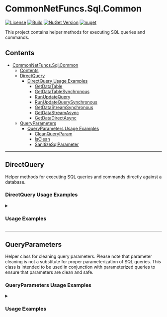 # CommonNetFuncs.Sql.Common

[![License](https://img.shields.io/github/license/NickScarpitti/common-net-funcs.svg)](http://opensource.org/licenses/MIT)
[![Build](https://github.com/NickScarpitti/common-net-funcs/actions/workflows/dotnet.yml/badge.svg)](https://github.com/NickScarpitti/common-net-funcs/actions/workflows/dotnet.yml)
[![NuGet Version](https://img.shields.io/nuget/v/CommonNetFuncs.Sql.Common)](https://www.nuget.org/packages/CommonNetFuncs.Sql.Common/)
[![nuget](https://img.shields.io/nuget/dt/CommonNetFuncs.Sql.Common)](https://www.nuget.org/packages/CommonNetFuncs.Sql.Common/)

This project contains helper methods for executing SQL queries and commands.

## Contents

- [CommonNetFuncs.Sql.Common](#commonnetfuncssqlcommon)
  - [Contents](#contents)
  - [DirectQuery](#directquery)
    - [DirectQuery Usage Examples](#directquery-usage-examples)
      - [GetDataTable](#getdatatable)
      - [GetDataTableSynchronous](#getdatatablesynchronous)
      - [RunUpdateQuery](#runupdatequery)
      - [RunUpdateQuerySynchronous](#runupdatequerysynchronous)
      - [GetDataStreamSynchronous](#getdatastreamsynchronous)
      - [GetDataStreamAsync](#getdatastreamasync)
      - [GetDataDirectAsync](#getdatadirectasync)
  - [QueryParameters](#queryparameters)
    - [QueryParameters Usage Examples](#queryparameters-usage-examples)
      - [CleanQueryParam](#cleanqueryparam)
      - [IsClean](#isclean)
      - [SanitizeSqlParameter](#sanitizesqlparameter)

---

## DirectQuery

Helper methods for executing SQL queries and commands directly against a database.

### DirectQuery Usage Examples

<details>
<summary><h3>Usage Examples</h3></summary>

#### GetDataTable

Executes a SELECT query asynchronously and returns the results as a DataTable.

```cs
await using SqliteCommand cmd = _connection.CreateCommand();
cmd.CommandText = "SELECT * FROM TestTable";
using DataTable queryResultsTable = await DirectQuery.GetDataTable(connString, cmd); // queryResultsTable will contain the results of the query
```

#### GetDataTableSynchronous

Executes a SELECT query synchronously and returns the results as a DataTable.

```cs
using SqliteCommand cmd = _connection.CreateCommand();
cmd.CommandText = "SELECT * FROM TestTable";
using DataTable queryResultsTable = DirectQuery.GetDataTable(_connection, cmd); // queryResultsTable will contain the results of the query
```

#### RunUpdateQuery

Executes an UPDATE, INSERT, or DELETE query asynchronously and returns an UpdateResult containing the number of affected rows and a boolean indicating success.

```cs
await using SqliteCommand cmd = _connection.CreateCommand();
cmd.CommandText = "UPDATE TestTable SET Name = 'Updated' WHERE Name LIKE 'Test%'";
UpdateResult updateResult = await DirectQuery.RunUpdateQuery(_connection, cmd); // { RecordsChanged = 1, Success = true }
```

#### RunUpdateQuerySynchronous

Executes an UPDATE, INSERT, or DELETE query synchronously and returns an UpdateResult containing the number of affected rows and a boolean indicating success.

```cs
using SqliteCommand cmd = _connection.CreateCommand();
cmd.CommandText = "UPDATE TestTable SET Name = 'Updated' WHERE Name LIKE 'Test%'";
UpdateResult updateResult = DirectQuery.RunUpdateQuery(_connection, cmd); // { RecordsChanged = 1, Success = true }
```

#### GetDataStreamSynchronous

Gets a data from a query synchronously and returns an IEnumerable of the query result type.

```cs
using SqliteCommand cmd = _connection.CreateCommand();
cmd.CommandText = "SELECT * FROM TestTable";
IEnumerable<TestEntity> queryResults = DirectQuery.GetDataStream(_connection, cmd); // queryResults will contain the results of the query as TestEntity objects
```

#### GetDataStreamAsync

Gets a data from a query asynchronously and returns an IAsyncEnumerable of the query result type.

```cs
List<TestModel> results = new();
using SqliteCommand cmd = _connection.CreateCommand();
cmd.CommandText = "SELECT * FROM TestTable";
await foreach (TestModel item in DirectQuery.GetDataStreamAsync<TestModel>(_connection, cmd))
{
    results.Add(item); // Results will contain all items returned by the query
}
```

#### GetDataDirectAsync

Gets a data from a query asynchronously and returns an IEnumerable of the query result type.

```cs
using SqliteCommand cmd = _connection.CreateCommand();
cmd.CommandText = "SELECT * FROM TestTable";
IEnumerable<TestEntity> queryResults = await DirectQuery.GetDataDirectAsync(_connection, cmd); // queryResults will contain the results of the query as TestEntity objects
```

</details>

---

## QueryParameters

Helper class for cleaning query parameters. Please note that parameter cleaning is not a substitute for proper parameterization of SQL queries. This class is intended to be used in conjunction with parameterized queries to ensure that parameters are clean and safe.

### QueryParameters Usage Examples

<details>
<summary><h3>Usage Examples</h3></summary>

#### CleanQueryParam

Cleans potential issues out of a query parameter or query parameters, replacing standalone text "null" with null value or removing any new line characters and extra spaces

```cs
"\ntest\n ".CleanQueryParam(); // "test"
```

#### IsClean

Checks to make sure that a query parameter does not contain a set of potentially problematic characters / strings including but not limited to: `;` `'`, `[`, `]`, `"`, `/*`, `*/` `xp_`, `--`, and `

```cs
"text[".IsClean(); // false
```

#### SanitizeSqlParameter

Sanitizes a SQL parameter by escaping legal but potentially problematic characters or returns and empty string if rules are violated.

```cs
string result = "test'name".SanitizeSqlParameter(false, false, false, null, null); // "test''name"
string result = "test;name".SanitizeSqlParameter(false, false, false, null, null); // ""
```

</details>
